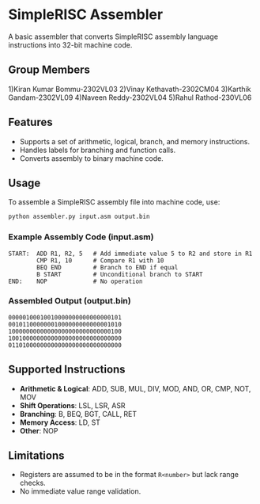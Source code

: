 # SimpleRISC Assembler

A basic assembler that converts SimpleRISC assembly language instructions into 32-bit machine code.

## Group Members 
1)Kiran Kumar Bommu-2302VL03
2)Vinay Kethavath-2302CM04
3)Karthik Gandam-2302VL09
4)Naveen Reddy-2302VL04
5)Rahul Rathod-230VL06

## Features
- Supports a set of arithmetic, logical, branch, and memory instructions.
- Handles labels for branching and function calls.
- Converts assembly to binary machine code.

## Usage

To assemble a SimpleRISC assembly file into machine code, use:

```sh
python assembler.py input.asm output.bin
```

### Example Assembly Code (input.asm)
```assembly
START:  ADD R1, R2, 5   # Add immediate value 5 to R2 and store in R1
        CMP R1, 10      # Compare R1 with 10
        BEQ END         # Branch to END if equal
        B START         # Unconditional branch to START
END:    NOP             # No operation
```

### Assembled Output (output.bin)
```
00000100010010000000000000000101
00101100000001000000000000001010
10000000000000000000000000000100
10010000000000000000000000000000
01101000000000000000000000000000
```

## Supported Instructions
- **Arithmetic & Logical**: ADD, SUB, MUL, DIV, MOD, AND, OR, CMP, NOT, MOV
- **Shift Operations**: LSL, LSR, ASR
- **Branching**: B, BEQ, BGT, CALL, RET
- **Memory Access**: LD, ST
- **Other**: NOP

## Limitations
- Registers are assumed to be in the format `R<number>` but lack range checks.
- No immediate value range validation.



